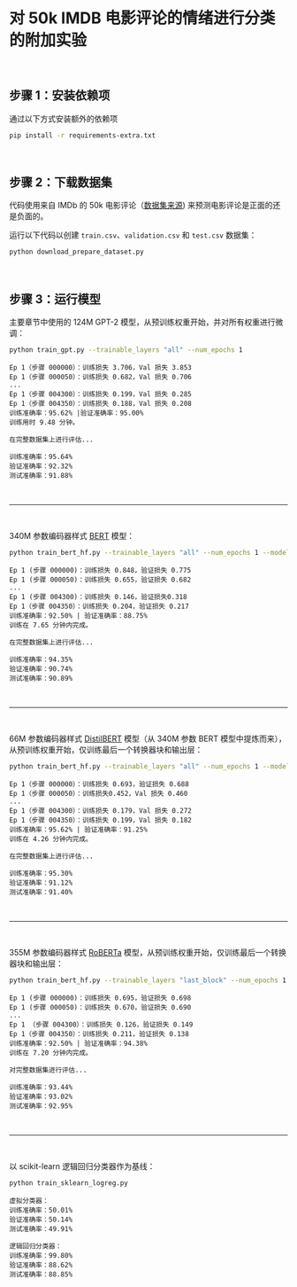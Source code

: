# 对 50k IMDB 电影评论的情绪进行分类的附加实验

&nbsp;
## 步骤 1：安装依赖项

通过以下方式安装额外的依赖项

```bash
pip install -r requirements-extra.txt
```

&nbsp;
## 步骤 2：下载数据集

代码使用来自 IMDb 的 50k 电影评论（[数据集来源](https://ai.stanford.edu/~amaas/data/sentiment/)) 来预测电影评论是正面的还是负面的。

运行以下代码以创建 `train.csv`、`validation.csv` 和 `test.csv` 数据集：

```bash
python download_prepare_dataset.py
```

&nbsp;
## 步骤 3：运行模型

主要章节中使用的 124M GPT-2 模型，从预训练权重开始，并对所有权重进行微调：

```bash
python train_gpt.py --trainable_layers "all" --num_epochs 1
```

```
Ep 1（步骤 000000）：训练损失 3.706，Val 损失 3.853
Ep 1（步骤 000050）：训练损失 0.682，Val 损失 0.706
...
Ep 1（步骤 004300）：训练损失 0.199，Val 损失 0.285
Ep 1（步骤 004350）：训练损失 0.188，Val 损失 0.208
训练准确率：95.62% |验证准确率：95.00%
训练用时 9.48 分钟。

在完整数据集上进行评估...

训练准确率：95.64%
验证准确率：92.32%
测试准确率：91.88%
```

<br>

---

<br>

340M 参数编码器样式 [BERT](https://arxiv.org/abs/1810.04805) 模型：

```bash
python train_bert_hf.py --trainable_layers "all" --num_epochs 1 --model "bert"
```

```
Ep 1 (步骤 000000)：训练损失 0.848，验证损失 0.775
Ep 1 (步骤 000050)：训练损失 0.655，验证损失 0.682
...
Ep 1 (步骤 004300)：训练损失 0.146，验证损失0.318
Ep 1（步骤 004350）：训练损失 0.204，验证损失 0.217
训练准确率：92.50% | 验证准确率：88.75%
训练在 7.65 分钟内完成。

在完整数据集上进行评估...

训练准确率：94.35%
验证准确率：90.74%
测试准确率：90.89%
```

<br>

---

<br>

66M 参数编码器样式 [DistilBERT](https://arxiv.org/abs/1910.01108) 模型（从 340M 参数 BERT 模型中提炼而来），从预训练权重开始，仅训练最后一个转换器块和输出层：

```bash
python train_bert_hf.py --trainable_layers "all" --num_epochs 1 --model "distilbert"
```

```
Ep 1（步骤 000000）：训练损失 0.693，验证损失 0.688
Ep 1（步骤 000050）：训练损失0.452，Val 损失 0.460
...
Ep 1（步骤 004300）：训练损失 0.179，Val 损失 0.272
Ep 1（步骤 004350）：训练损失 0.199，Val 损失 0.182
训练准确率：95.62% | 验证准确率：91.25%
训练在 4.26 分钟内完成。

在完整数据集上进行评估...

训练准确率：95.30%
验证准确率：91.12%
测试准确率：91.40%
```
<br>

---

<br>

355M 参数编码器样式 [RoBERTa](https://arxiv.org/abs/1907.11692) 模型，从预训练权重开始，仅训练最后一个转换器块和输出层：

```bash
python train_bert_hf.py --trainable_layers "last_block" --num_epochs 1 --model "roberta"
```

```
Ep 1 (步骤 000000)：训练损失 0.695，验证损失 0.698
Ep 1 (步骤 000050)：训练损失 0.670，验证损失 0.690
...
Ep 1 （步骤 004300）：训练损失 0.126，验证损失 0.149
Ep 1（步骤 004350）：训练损失 0.211，验证损失 0.138
训练准确率：92.50% | 验证准确率：94.38%
训练在 7.20 分钟内完成。

对完整数据集进行评估...

训练准确率：93.44%
验证准确率：93.02%
测试准确率：92.95%
```

<br>

---

<br>

以 scikit-learn 逻辑回归分类器作为基线：

```bash
python train_sklearn_logreg.py
```

```
虚拟分类器：
训练准确率：50.01%
验证准确率：50.14%
测试准确率：49.91%

逻辑回归分类器：
训练准确率：99.80%
验证准确率：88.62%
测试准确率：88.85%
```